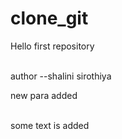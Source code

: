 # clone_git


Hello first repository

<br>
 author --shalini sirothiya
<p>new para added</p>
<br>
some text is added